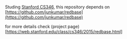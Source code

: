 Studing [Stanford CS346](https://web.stanford.edu/class/cs346/2015/), this repository depends on [https://github.com/junkumar/redbase](https://github.com/junkumar/redbase)

for more details check (project page)[https://web.stanford.edu/class/cs346/2015/redbase.html]